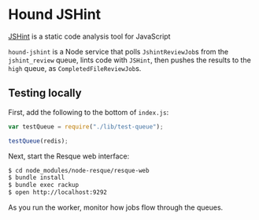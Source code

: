 # Hound JSHint

[JSHint] is a static code analysis tool for JavaScript

`hound-jshint` is a Node service that polls `JshintReviewJob`s from the
`jshint_review` queue, lints code with `JSHint`, then pushes the results to
the `high` queue, as `CompletedFileReviewJob`s.

[JSHint]: http://jshint.com/

## Testing locally

First, add the following to the bottom of `index.js`:

```js
var testQueue = require("./lib/test-queue");

testQueue(redis);
```

Next, start the Resque web interface:

```bash
$ cd node_modules/node-resque/resque-web
$ bundle install
$ bundle exec rackup
$ open http://localhost:9292
```

As you run the worker, monitor how jobs flow through the queues.
